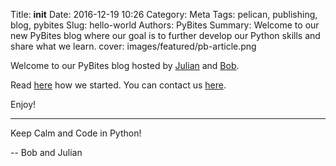 Title: __init__
Date: 2016-12-19 10:26
Category: Meta
Tags: pelican, publishing, blog, pybites
Slug: hello-world
Authors: PyBites
Summary: Welcome to our new PyBites blog where our goal is to further develop our Python skills and share what we learn.
cover: images/featured/pb-article.png

Welcome to our PyBites blog hosted by [Julian](http://www.techmoneykids.com) and [Bob](http://www.bobcodes.it).

Read [here](http://pybit.es/pages/about.html) how we started. You can contact us [here](http://pybit.es/pages/contact.html).

Enjoy!

---

Keep Calm and Code in Python!
 
-- Bob and Julian
